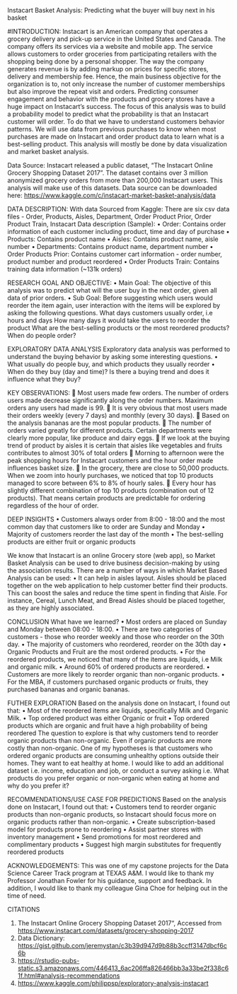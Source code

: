  Instacart Basket Analysis: Predicting what the buyer will buy next in his basket

#INTRODUCTION: 
Instacart is an American company that operates a grocery delivery and pick-up service in the United States and Canada. The company offers its services via a website and mobile app. The service allows customers to order groceries from participating retailers with the shopping being done by a personal shopper. The way the company generates revenue is by adding markup on prices for specific stores, delivery and membership fee. Hence, the main business objective for the organization is to, not only increase the number of customer memberships but also improve the repeat visit and orders. Predicting consumer engagement and behavior with the products and grocery stores have a huge impact on Instacart’s success.
The focus of this analysis was to build a probability model to predict what the probability is that an Instacart customer will order. To do that we have to understand customers behavior patterns. We will use data from previous purchases to know when most purchases are made on Instacart and order product data to learn what is a best-selling product. This analysis will mostly be done by data visualization and market basket analysis. 

Data Source: 
Instacart released a public dataset, “The Instacart Online Grocery Shopping Dataset 2017”. The dataset contains over 3 million anonymized grocery orders from more than 200,000 Instacart users. This analysis will make use of this datasets.
Data source can be downloaded here:
https://www.kaggle.com/c/instacart-market-basket-analysis/data

DATA DESCRIPTION:
With data Sourced from Kaggle: There are six csv data files - Order, Products, Aisles, Department, Order Product Prior, Order Product Train,
Instacart Data description (Sample):
•	Order: Contains order information of each customer including product, time and day of purchase
•	Products: Contains product name
•	Aisles: Contains product name, aisle number
•	Departments: Contains product name, department number
•	Order Products Prior: Contains customer cart information - order number, product number and product reordered
•	Order Products Train: Contains training data information (~131k orders)

RESEARCH GOAL AND OBJECTIVE:
•	Main Goal: The objective of this analysis was to predict what will the user buy in the next order, given all data of prior orders.
•	Sub Goal: Before suggesting which users would reorder the item again, user interaction with the items will be explored by asking the following questions.
What days customers usually order, i.e hours and days
How many days it would take the users to reorder the product
What are the best-selling products or the most reordered products?
When do people order?

EXPLORATORY DATA ANALYSIS
Exploratory data analysis was performed to understand the buying behavior by asking some interesting questions.
•	What usually do people buy, and which products they usually reorder
•	When do they buy (day and time)? Is there a buying trend and does it influence what they buy?

KEY OBSERVATIONS: 
	Most users made few orders. The number of orders users made decrease significantly along the order numbers. Maximum orders any users had made is 99.
	It is very obvious that most users made their orders weekly (every 7 days) and monthly (every 30 days). 
	Based on the analysis bananas are the most popular products. 
	The number of orders varied greatly for different products. Certain departments were clearly more popular, like produce and dairy eggs. 
	If we look at the buying trend of product by aisles it is certain that aisles like vegetables and fruits contributes to almost 30% of total orders
	Morning to afternoon were the peak shopping hours for Instacart customers and the hour order made influences basket size.
	In the grocery, there are close to 50,000 products. When we zoom into hourly purchases, we noticed that top 10 products managed to score between 6% to 8% of hourly sales.
	Every hour has slightly different combination of top 10 products (combination out of 12 products). That means certain products are predictable for ordering regardless of the hour of order.

DEEP INSIGHTS 
•	Customers always order from 8:00 - 18:00 and the most common day that customers like to order are Sunday and Monday
•	Majority of customers reorder the last day of the month
•	The best-selling products are either fruit or organic products

We know that Instacart is an online Grocery store (web app), so Market Basket Analysis can be used to drive business decision-making by using the association results. There are a number of ways in which Market Based Analysis can be used:
•	It can help in aisles layout. Aisles should be placed together on the web application to help customer better find their products. This can boost the sales and reduce the time spent in finding that Aisle. For instance, Cereal, Lunch Meat, and Bread Aisles should be placed together, as they are highly associated.

CONCLUSION
What have we learned?
•	Most orders are placed on Sunday and Monday between 08:00 - 18:00.
•	There are two categories of customers - those who reorder weekly and those who reorder on the 30th day.
•	The majority of customers who reordered, reorder on the 30th day
•	Organic Products and Fruit are the most ordered products.
•	For the reordered products, we noticed that many of the items are liquids, i.e Milk and organic milk.
•	Around 60% of ordered products are reordered.
•	Customers are more likely to reorder organic than non-organic products.
•	For the MBA, if customers purchased organic products or fruits, they purchased bananas and organic bananas.

FUTHER EXPLORATION
Based on the analysis done on Instacart, I found out that:
•	Most of the reordered items are liquids, specifically Milk and Organic Milk.
•	Top ordered product was either Organic or fruit
•	Top ordered products which are organic and fruit have a high probability of being reordered
The question to explore is that why customers tend to reorder organic products than non-organic. Even if organic products are more costly than non-organic. One of my hypotheses is that customers who ordered organic products are consuming unhealthy options outside their homes. They want to eat healthy at home. I would like to add an additional dataset i.e. income, education and job, or conduct a survey asking i.e. What products do you prefer organic or non-organic when eating at home and why do you prefer it?

RECOMMENDATIONS/USE CASE FOR PREDICTIONS
Based on the analysis done on Instacart, I found out that:
•	Customers tend to reorder organic products than non-organic products, so Instacart should focus more on organic products rather than non-organic.
•	Create subscription-based model for products prone to reordering
•	Assist partner stores with inventory management
•	Send promotions for most reordered and complimentary products
•	Suggest high margin substitutes for frequently reordered products

ACKNOWLEDGEMENTS:
This was one of my capstone projects for the Data Science Career Track program at TEXAS A&M.
I would like to thank my Professor Jonathan Fowler for his guidance, support and feedback. 
In addition, I would like to thank my colleague Gina Choe for helping out in the time of need.  

CITATIONS
1.	The Instacart Online Grocery Shopping Dataset 2017“, Accessed from https://www.instacart.com/datasets/grocery-shopping-2017
2.	Data Dictionary: https://gist.github.com/jeremystan/c3b39d947d9b88b3ccff3147dbcf6c6b 
3.	https://rstudio-pubs-static.s3.amazonaws.com/446413_6ac206ffa826466bb3a33be2f338c61f.html#analysis-recommendations 
4. https://www.kaggle.com/philippsp/exploratory-analysis-instacart


